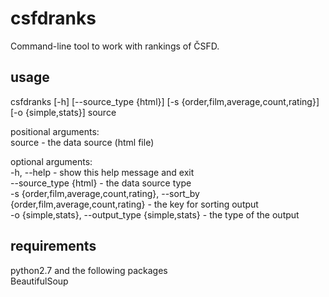 # csfdranks  

Command-line tool to work with rankings of ČSFD.

## usage

csfdranks [-h] [--source_type {html}] [-s {order,film,average,count,rating}] [-o {simple,stats}] source  

positional arguments:  
  source - the data source (html file)  

optional arguments:  
  -h, --help - show this help message and exit  
  --source_type {html} - the data source type  
  -s {order,film,average,count,rating}, --sort_by {order,film,average,count,rating} - the key for sorting output  
  -o {simple,stats}, --output_type {simple,stats} - the type of the output  

## requirements

python2.7 and the following packages  
BeautifulSoup

